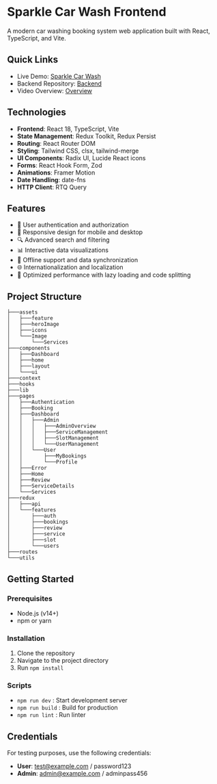 # Sparkle Car Wash Frontend

A modern car washing booking system web application built with React, TypeScript, and Vite.

## Quick Links

- Live Demo: [Sparkle Car Wash](https://car-service-frontend-ten.vercel.app/)
- Backend Repository: [Backend](https://github.com/the-pujon/car-service-backend)
- Video Overview: [Overview](https://drive.google.com/file/d/17T3AQg9l1rsLo3HS8PT1xSZsCwprgdXA/view?usp=sharing)

## Technologies

- **Frontend**: React 18, TypeScript, Vite
- **State Management**: Redux Toolkit, Redux Persist
- **Routing**: React Router DOM
- **Styling**: Tailwind CSS, clsx, tailwind-merge
- **UI Components**: Radix UI, Lucide React icons
- **Forms**: React Hook Form, Zod
- **Animations**: Framer Motion
- **Date Handling**: date-fns
- **HTTP Client**: RTQ Query

## Features

- 🔐 User authentication and authorization
- 📱 Responsive design for mobile and desktop
- 🔍 Advanced search and filtering
- 📊 Interactive data visualizations
- 🔄 Offline support and data synchronization
- 🌐 Internationalization and localization
- 🚀 Optimized performance with lazy loading and code splitting

## Project Structure

```
├───assets
│   ├───feature
│   ├───heroImage
│   ├───icons
│   └───Image
│       └───Services
├───components
│   ├───Dashboard
│   ├───home
│   ├───layout
│   └───ui
├───context
├───hooks
├───lib
├───pages
│   ├───Authentication
│   ├───Booking
│   ├───Dashboard
│   │   ├───Admin
│   │   │   ├───AdminOverview
│   │   │   ├───ServiceManagement
│   │   │   ├───SlotManagement
│   │   │   └───UserManagement
│   │   └───User
│   │       ├───MyBookings
│   │       └───Profile
│   ├───Error
│   ├───Home
│   ├───Review
│   ├───ServiceDetails
│   └───Services
├───redux
│   ├───api
│   └───features
│       ├───auth
│       ├───bookings
│       ├───review
│       ├───service
│       ├───slot
│       └───users
├───routes
└───utils
```

## Getting Started

### Prerequisites

- Node.js (v14+)
- npm or yarn

### Installation

1. Clone the repository
2. Navigate to the project directory
3. Run `npm install`

### Scripts

- `npm run dev` : Start development server
- `npm run build` : Build for production
- `npm run lint` : Run linter

## Credentials

For testing purposes, use the following credentials:

- **User**: test@example.com / password123
- **Admin**: admin@example.com / adminpass456
